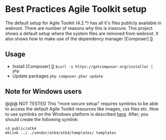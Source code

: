# Best Practices Agile Toolkit setup

The default setup for Agile Toolkit (4.2.*) has all it's files publicly available in webroot. There are number of reasons why this is insecure. This project shows a default setup where the system files are removed from webroot. It also shows how to make use of the dependency manager [Composer] [0].

## Usage

* Install [Composer] [0]
`$curl -s https://getcomposer.org/installer | php`
* Update packages
`php composer.phar update`

## Note for Windows users
@@@ NOT TESTED
This "more secure setup" requires symlinks to be able to access the default Agile Toolkit resources like images, css files etc. How to use symlinks on the Windows platform is described [here][1]. After, you should create the following symlink:

```
cd public/atk4
mklink ../../vendor/atk4/atk4/templates/ templates
```

[0]: http://www.composer.org/
[1]: http://www.howtogeek.com/howto/16226/complete-guide-to-symbolic-links-symlinks-on-windows-or-linux/
